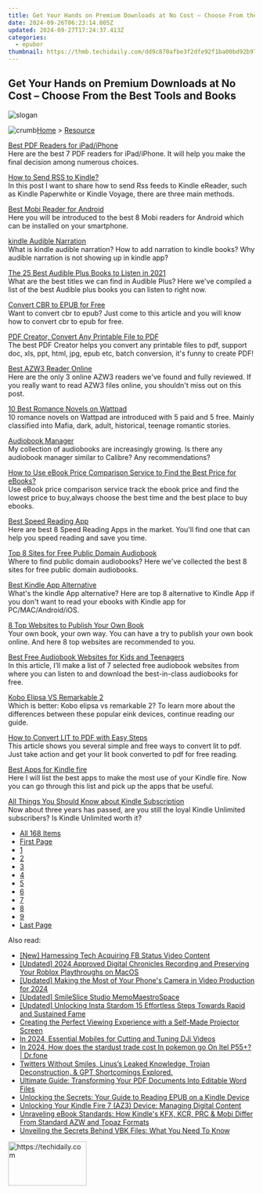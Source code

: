 ```yaml
---
title: Get Your Hands on Premium Downloads at No Cost – Choose From the Best Tools and Books
date: 2024-09-26T06:23:14.805Z
updated: 2024-09-27T17:24:37.413Z
categories:
  - epubor
thumbnail: https://thmb.techidaily.com/dd9c870afbe3f2dfe92f1ba00bd92b9730edbfc9f7029f1358b11e947d20dbef.jpg
---
```


## Get Your Hands on Premium Downloads at No Cost – Choose From the Best Tools and Books

![slogan](http://www.epubor.com/images/guide-banner-word.png)

![crumb](http://www.epubor.com/images/ol_home.png)[Home](https://tools.techidaily.com/epubor/products/) \> [Resource](https://tools.techidaily.com/epubor/products/)

[Best PDF Readers for iPad/iPhone](https://tools.techidaily.com/epubor/reader/)  
 Here are the best 7 PDF readers for iPad/iPhone. It will help you make the final decision among numerous choices.

[How to Send RSS to Kindle?](https://tools.techidaily.com/epubor/products/)  
 In this post I want to share how to send Rss feeds to Kindle eReader, such as Kindle Paperwhite or Kindle Voyage, there are three main methods.

[Best Mobi Reader for Android](https://tools.techidaily.com/epubor/reader/)  
 Here you will be introduced to the best 8 Mobi readers for Android which can be installed on your smartphone.

[kindle Audible Narration](https://tools.techidaily.com/epubor/products/)  
 What is kindle audible narration? How to add narration to kindle books? Why audible narration is not showing up in kindle app? 

[The 25 Best Audible Plus Books to Listen in 2021](https://tools.techidaily.com/epubor/products/)  
 What are the best titles we can find in Audible Plus? Here we've compiled a list of the best Audible plus books you can listen to right now.

[Convert CBR to EPUB for Free](https://tools.techidaily.com/epubor/products/)  
 Want to convert cbr to epub? Just come to this article and you will know how to convert cbr to epub for free.

[PDF Creator, Convert Any Printable File to PDF](https://tools.techidaily.com/epubor/products/)  
 The best PDF Creator helps you convert any printable files to pdf, support doc, xls, ppt, html, jpg, epub etc, batch conversion, it's funny to create PDF!

[Best AZW3 Reader Online](https://tools.techidaily.com/epubor/reader/)  
 Here are the only 3 online AZW3 readers we've found and fully reviewed. If you really want to read AZW3 files online, you shouldn't miss out on this post.

[10 Best Romance Novels on Wattpad](https://tools.techidaily.com/epubor/products/)  
 10 romance novels on Wattpad are introduced with 5 paid and 5 free. Mainly classified into Mafia, dark, adult, historical, teenage romantic stories.

[Audiobook Manager](https://tools.techidaily.com/epubor/products/)  
 My collection of audiobooks are increasingly growing. Is there any audiobook manager similar to Calibre? Any recommendations?

[How to Use eBook Price Comparison Service to Find the Best Price for eBooks?](https://tools.techidaily.com/epubor/products/)  
 Use eBook price comparison service track the ebook price and find the lowest price to buy,always choose the best time and the best place to buy ebooks.

[Best Speed Reading App](https://tools.techidaily.com/epubor/products/)  
 Here are best 8 Speed Reading Apps in the market. You'll find one that can help you speed reading and save you time.

[Top 8 Sites for Free Public Domain Audiobook](https://tools.techidaily.com/epubor/products/)  
 Where to find public domain audiobooks? Here we've collected the best 8 sites for free public domain audiobooks.

[Best Kindle App Alternative](https://tools.techidaily.com/epubor/products/)  
 What's the kindle App alternative? Here are top 8 alternative to Kindle App if you don't want to read your ebooks with Kindle app for PC/MAC/Android/iOS.

[8 Top Websites to Publish Your Own Book](https://tools.techidaily.com/epubor/products/)  
 Your own book, your own way. You can have a try to publish your own book online. And here 8 top websites are recommended to you.

[Best Free Audiobook Websites for Kids and Teenagers](https://tools.techidaily.com/epubor/products/)  
 In this article, I’ll make a list of 7 selected free audiobook websites from where you can listen to and download the best-in-class audiobooks for free.

[Kobo Elipsa VS Remarkable 2](https://tools.techidaily.com/epubor/products/)  
 Which is better: Kobo elipsa vs remarkable 2? To learn more about the differences between these popular eink devices, continue reading our guide.

[How to Convert LIT to PDF with Easy Steps](https://tools.techidaily.com/epubor/products/)  
 This article shows you several simple and free ways to convert lit to pdf. Just take action and get your lit book converted to pdf for free reading.

[Best Apps for Kindle fire](https://tools.techidaily.com/epubor/products/)  
 Here I will list the best apps to make the most use of your Kindle fire. Now you can go through this list and pick up the apps that be useful.

[All Things You Should Know about Kindle Subscription](https://tools.techidaily.com/epubor/products/)  
 Now about three years has passed, are you still the loyal Kindle Unlimited subscribers? Is Kindle Unlimited worth it?

* [All 168 Items](https://tools.techidaily.com/epubor/products/)
* [First Page](https://tools.techidaily.com/epubor/products/)
* [1](https://tools.techidaily.com/epubor/products/)
* [2](https://tools.techidaily.com/epubor/products/)
* [3](https://tools.techidaily.com/epubor/products/)
* [4](https://tools.techidaily.com/epubor/products/)
* [5](https://tools.techidaily.com/epubor/products/)
* [6](https://tools.techidaily.com/epubor/products/)
* [7](https://tools.techidaily.com/epubor/products/)
* [8](https://tools.techidaily.com/epubor/products/)
* [9](https://tools.techidaily.com/epubor/products/)
* [Last Page](https://tools.techidaily.com/epubor/products/)

<ins class="adsbygoogle"
     style="display:block"
     data-ad-format="autorelaxed"
     data-ad-client="ca-pub-7571918770474297"
     data-ad-slot="1223367746"></ins>

<ins class="adsbygoogle"
     style="display:block"
     data-ad-client="ca-pub-7571918770474297"
     data-ad-slot="8358498916"
     data-ad-format="auto"
     data-full-width-responsive="true"></ins>

<span class="atpl-alsoreadstyle">Also read:</span>
<div><ul>
<li><a href="https://facebook-videos.techidaily.com/new-harnessing-tech-acquiring-fb-status-video-content/"><u>[New] Harnessing Tech Acquiring FB Status Video Content</u></a></li>
<li><a href="https://screen-mirroring-recording.techidaily.com/updated-2024-approved-digital-chronicles-recording-and-preserving-your-roblox-playthroughs-on-macos/"><u>[Updated] 2024 Approved Digital Chronicles Recording and Preserving Your Roblox Playthroughs on MacOS</u></a></li>
<li><a href="https://on-screen-recording.techidaily.com/updated-making-the-most-of-your-phones-camera-in-video-production-for-2024/"><u>[Updated] Making the Most of Your Phone's Camera in Video Production for 2024</u></a></li>
<li><a href="https://extra-support.techidaily.com/updated-smileslice-studio-memomaestrospace/"><u>[Updated] SmileSlice Studio MemoMaestroSpace</u></a></li>
<li><a href="https://instagram-video-recordings.techidaily.com/updated-unlocking-insta-stardom-15-effortless-steps-towards-rapid-and-sustained-fame/"><u>[Updated] Unlocking Insta Stardom 15 Effortless Steps Towards Rapid and Sustained Fame</u></a></li>
<li><a href="https://tech-renaissance.techidaily.com/creating-the-perfect-viewing-experience-with-a-self-made-projector-screen/"><u>Creating the Perfect Viewing Experience with a Self-Made Projector Screen</u></a></li>
<li><a href="https://vp-tips.techidaily.com/in-2024-essential-mobiles-for-cutting-and-tuning-dji-videos/"><u>In 2024, Essential Mobiles for Cutting and Tuning DJi Videos</u></a></li>
<li><a href="https://android-pokemon-go.techidaily.com/in-2024-how-does-the-stardust-trade-cost-in-pokemon-go-on-itel-p55plus-drfone-by-drfone-virtual-android/"><u>In 2024, How does the stardust trade cost In pokemon go On Itel P55+? | Dr.fone</u></a></li>
<li><a href="https://tech-savvy.techidaily.com/1721436651003-twitters-without-smiles-linuss-leaked-knowledge-trojan-deconstruction-and-gpt-shortcomings-explored/"><u>Twitters Without Smiles, Linus’s Leaked Knowledge, Trojan Deconstruction, & GPT Shortcomings Explored.</u></a></li>
<li><a href="https://discover-bits.techidaily.com/ultimate-guide-transforming-your-pdf-documents-into-editable-word-files/"><u>Ultimate Guide: Transforming Your PDF Documents Into Editable Word Files</u></a></li>
<li><a href="https://discover-bits.techidaily.com/unlocking-the-secrets-your-guide-to-reading-epub-on-a-kindle-device/"><u>Unlocking the Secrets: Your Guide to Reading EPUB on a Kindle Device</u></a></li>
<li><a href="https://discover-bits.techidaily.com/unlocking-your-kindle-fire-7-az3-device-managing-digital-content/"><u>Unlocking Your Kindle Fire 7 (AZ3) Device: Managing Digital Content</u></a></li>
<li><a href="https://discover-bits.techidaily.com/unraveling-ebook-standards-how-kindles-kfx-kcr-prc-and-mobi-differ-from-standard-azw-and-topaz-formats/"><u>Unraveling eBook Standards: How Kindle's KFX, KCR, PRC & Mobi Differ From Standard AZW and Topaz Formats</u></a></li>
<li><a href="https://discover-bits.techidaily.com/unveiling-the-secrets-behind-vbk-files-what-you-need-to-know/"><u>Unveiling the Secrets Behind VBK Files: What You Need To Know</u></a></li>
</ul></div>

<!-- affiliate ads begin -->
<a href="https://aligracehair.sjv.io/c/5597632/2135396/19272" target="_top" id="2135396">
  <img src="//a.impactradius-go.com/display-ad/19272-2135396" border="0" alt="https://techidaily.com" width="160" height="90"/>
</a>
<img height="0" width="0" src="https://aligracehair.sjv.io/i/5597632/2135396/19272" style="position:absolute;visibility:hidden;" border="0" />
<!-- affiliate ads end -->

